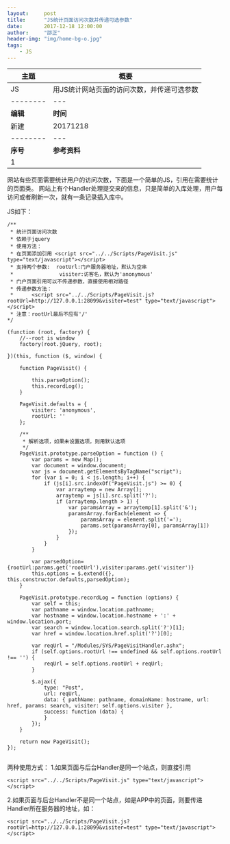 ```yaml
---
layout:     post
title:      "JS统计页面访问次数并传递可选参数"
date:       2017-12-18 12:00:00
author:     "邵正"
header-img: "img/home-bg-o.jpg"
tags:
    - JS
---
```


| 主题     | 概要                                       |
| -------- | ------------------------------------------ |
| JS       | 用JS统计网站页面的访问次数，并传递可选参数 |
| -------- | ---                                        |
| **编辑** | **时间**                                   |
| 新建     | 20171218                                   |
| -------- | ---                                        |
| **序号** | **参考资料**                               |
| 1        |

网站有些页面需要统计用户的访问次数，下面是一个简单的JS，引用在需要统计的页面类。
网站上有个Handler处理提交来的信息，只是简单的入库处理，用户每访问或者刷新一次，就有一条记录插入库中。

JS如下：

```
/** 
 * 统计页面访问次数
 * 依赖于jquery
 * 使用方法：
 * 在页面添加引用 <script src="../../Scripts/PageVisit.js" type="text/javascript"></script>
 * 支持两个参数:  rootUrl:门户服务器地址，默认为空串
 *               visiter:访客名，默认为'anonymous'
 * 门户页面引用可以不传递参数，直接使用相对路径
 * 传递参数方法：
 *      <script src="../../Scripts/PageVisit.js?rootUrl=http://127.0.0.1:28099&visiter=test" type="text/javascript"></script>
 * 注意：rootUrl最后不应有'/'
*/

(function (root, factory) {
    //--root is window
    factory(root.jQuery, root);

})(this, function ($, window) {

    function PageVisit() {
        
        this.parseOption();
        this.recordLog();
    }

    PageVisit.defaults = {
        visiter: 'anonymous',
        rootUrl: ''
    };

    /**
     * 解析选项，如果未设置选项，则用默认选项
     */
    PageVisit.prototype.parseOption = function () {
        var params = new Map();
        var document = window.document;
        var js = document.getElementsByTagName("script");
        for (var i = 0; i < js.length; i++) {
            if (js[i].src.indexOf("PageVisit.js") >= 0) {
                var arraytemp = new Array();
                arraytemp = js[i].src.split('?');
                if (arraytemp.length > 1) {
                    var paramsArray = arraytemp[1].split('&');
                    paramsArray.forEach(element => {
                        paramsArray = element.split('=');
                        params.set(paramsArray[0], paramsArray[1])
                    });
                }
            }
        }

        var parsedOption={rootUrl:params.get('rootUrl'),visiter:params.get('visiter')}
        this.options = $.extend({}, this.constructor.defaults,parsedOption);
    }

    PageVisit.prototype.recordLog = function (options) {       
        var self = this;
        var pathname = window.location.pathname;
        var hostname = window.location.hostname + ':' + window.location.port;
        var search = window.location.search.split('?')[1];
        var href = window.location.href.split('?')[0];

        var reqUrl = "/Modules/SYS/PageVisitHandler.ashx";
        if (self.options.rootUrl !== undefined && self.options.rootUrl !== '') {
            reqUrl = self.options.rootUrl + reqUrl;
        }

        $.ajax({
            type: "Post",
            url: reqUrl,
            data: { pathName: pathname, domainName: hostname, url: href, params: search, visiter: self.options.visiter },
            success: function (data) {
            }
        });
    }

    return new PageVisit();
});


```

两种使用方式：
1.如果页面与后台Handler是同一个站点，则直接引用

```
<script src="../../Scripts/PageVisit.js" type="text/javascript"></script>
```

2.如果页面与后台Handler不是同一个站点，如是APP中的页面，则要传递Handler所在服务器的地址，如：

```
<script src="../../Scripts/PageVisit.js?rootUrl=http://127.0.0.1:28099&visiter=test" type="text/javascript"></script>
```


